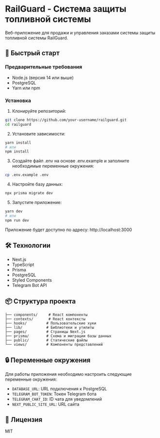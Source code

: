 # RailGuard - Система защиты топливной системы

Веб-приложение для продажи и управления заказами системы защиты топливной системы RailGuard.

## 🚀 Быстрый старт

### Предварительные требования

- Node.js (версия 14 или выше)
- PostgreSQL
- Yarn или npm

### Установка

1. Клонируйте репозиторий:

```bash
git clone https://github.com/your-username/railguard.git
cd railguard
```

2. Установите зависимости:

```bash
yarn install
# или
npm install
```

3. Создайте файл .env на основе .env.example и заполните необходимые переменные окружения:

```bash
cp .env.example .env
```

4. Настройте базу данных:

```bash
npx prisma migrate dev
```

5. Запустите приложение:

```bash
yarn dev
# или
npm run dev
```

Приложение будет доступно по адресу: http://localhost:3000

## 🛠 Технологии

- Next.js
- TypeScript
- Prisma
- PostgreSQL
- Styled Components
- Telegram Bot API

## 📦 Структура проекта

```
├── components/     # React компоненты
├── contexts/       # React контексты
├── hooks/         # Пользовательские хуки
├── lib/           # Библиотеки и утилиты
├── pages/         # Страницы Next.js
├── prisma/        # Схема и миграции базы данных
├── public/        # Статические файлы
└── views/         # Компоненты представлений
```

## 🔒 Переменные окружения

Для работы приложения необходимо настроить следующие переменные окружения:

- `DATABASE_URL`: URL подключения к PostgreSQL
- `TELEGRAM_BOT_TOKEN`: Токен Telegram бота
- `TELEGRAM_CHAT_ID`: ID чата для уведомлений
- `NEXT_PUBLIC_SITE_URL`: URL сайта

## 📝 Лицензия

MIT
